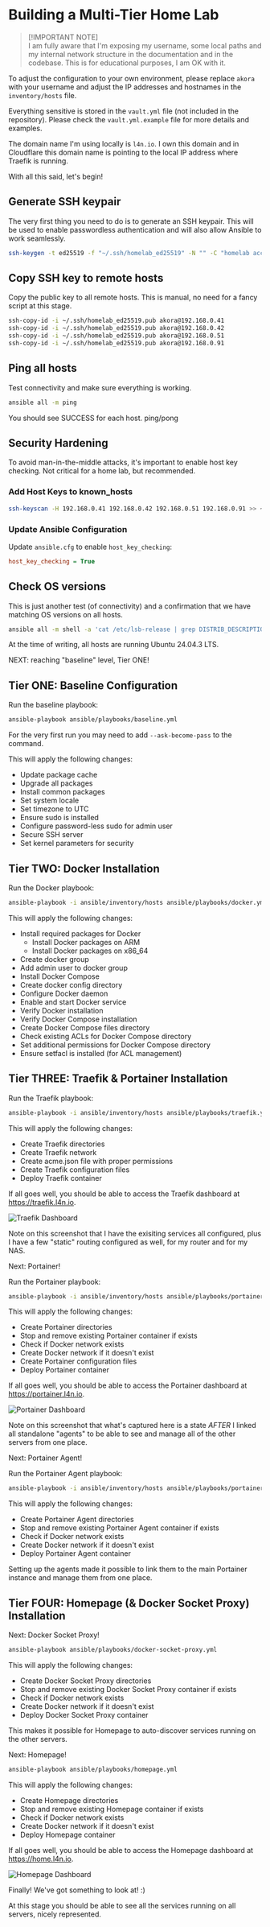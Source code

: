 # Building a Multi-Tier Home Lab

> [!IMPORTANT NOTE]  
> I am fully aware that I'm exposing my username, some local paths and my internal network structure in the documentation and in the codebase. This is for educational purposes, I am OK with it.

To adjust the configuration to your own environment, please replace `akora` with your username and adjust the IP addresses and hostnames in the `inventory/hosts` file.

Everything sensitive is stored in the `vault.yml` file (not included in the repository). Please check the `vault.yml.example` file for more details and examples.

The domain name I'm using locally is `l4n.io`. I own this domain and in Cloudflare this domain name is pointing to the local IP address where Traefik is running.

With all this said, let's begin!

## Generate SSH keypair

The very first thing you need to do is to generate an SSH keypair. This will be used to enable passwordless authentication and will also allow Ansible to work seamlessly.

```bash
ssh-keygen -t ed25519 -f "~/.ssh/homelab_ed25519" -N "" -C "homelab access key"
```

## Copy SSH key to remote hosts

Copy the public key to all remote hosts. This is manual, no need for a fancy script at this stage.

```bash
ssh-copy-id -i ~/.ssh/homelab_ed25519.pub akora@192.168.0.41
ssh-copy-id -i ~/.ssh/homelab_ed25519.pub akora@192.168.0.42
ssh-copy-id -i ~/.ssh/homelab_ed25519.pub akora@192.168.0.51
ssh-copy-id -i ~/.ssh/homelab_ed25519.pub akora@192.168.0.91
```

## Ping all hosts

Test connectivity and make sure everything is working.

```bash
ansible all -m ping
```

You should see SUCCESS for each host. ping/pong

## Security Hardening

To avoid man-in-the-middle attacks, it's important to enable host key checking. Not critical for a home lab, but recommended.

### Add Host Keys to known_hosts

```bash
ssh-keyscan -H 192.168.0.41 192.168.0.42 192.168.0.51 192.168.0.91 >> ~/.ssh/known_hosts
```

### Update Ansible Configuration

Update `ansible.cfg` to enable `host_key_checking`:

```ini
host_key_checking = True
```

## Check OS versions

This is just another test (of connectivity) and a confirmation that we have matching OS versions on all hosts.

```bash
ansible all -m shell -a 'cat /etc/lsb-release | grep DISTRIB_DESCRIPTION'
```

At the time of writing, all hosts are running Ubuntu 24.04.3 LTS.

NEXT: reaching "baseline" level, Tier ONE!

## Tier ONE: Baseline Configuration

Run the baseline playbook:

```bash
ansible-playbook ansible/playbooks/baseline.yml
```

For the very first run you may need to add `--ask-become-pass` to the command.

This will apply the following changes:

- Update package cache
- Upgrade all packages
- Install common packages
- Set system locale
- Set timezone to UTC
- Ensure sudo is installed
- Configure password-less sudo for admin user
- Secure SSH server
- Set kernel parameters for security

## Tier TWO: Docker Installation

Run the Docker playbook:

```bash
ansible-playbook -i ansible/inventory/hosts ansible/playbooks/docker.yml
```

This will apply the following changes:

- Install required packages for Docker
  - Install Docker packages on ARM
  - Install Docker packages on x86_64
- Create docker group
- Add admin user to docker group
- Install Docker Compose
- Create docker config directory
- Configure Docker daemon
- Enable and start Docker service
- Verify Docker installation
- Verify Docker Compose installation
- Create Docker Compose files directory
- Check existing ACLs for Docker Compose directory
- Set additional permissions for Docker Compose directory
- Ensure setfacl is installed (for ACL management)

## Tier THREE: Traefik & Portainer Installation

Run the Traefik playbook:

```bash
ansible-playbook -i ansible/inventory/hosts ansible/playbooks/traefik.yml
```

This will apply the following changes:

- Create Traefik directories
- Create Traefik network
- Create acme.json file with proper permissions
- Create Traefik configuration files
- Deploy Traefik container

If all goes well, you should be able to access the Traefik dashboard at <https://traefik.l4n.io>.

![Traefik Dashboard](assets/docs/images/Screenshot-Tier-ONE-TWO-THREE-FOUR-Traefik.png)

Note on this screenshot that I have the exisiting services all configured, plus I have a few "static" routing configured as well, for my router and for my NAS.

Next: Portainer!

Run the Portainer playbook:

```bash
ansible-playbook -i ansible/inventory/hosts ansible/playbooks/portainer.yml
```

This will apply the following changes:

- Create Portainer directories
- Stop and remove existing Portainer container if exists
- Check if Docker network exists
- Create Docker network if it doesn't exist
- Create Portainer configuration files
- Deploy Portainer container

If all goes well, you should be able to access the Portainer dashboard at <https://portainer.l4n.io>.

![Portainer Dashboard](assets/docs/images/Screenshot-Tier-ONE-TWO-THREE-FOUR-Portainer.png)

Note on this screenshot that what's captured here is a state _AFTER_ I linked all standalone "agents" to be able to see and manage all of the other servers from one place.

Next: Portainer Agent!

Run the Portainer Agent playbook:

```bash
ansible-playbook -i ansible/inventory/hosts ansible/playbooks/portainer-agent.yml
```

This will apply the following changes:

- Create Portainer Agent directories
- Stop and remove existing Portainer Agent container if exists
- Check if Docker network exists
- Create Docker network if it doesn't exist
- Deploy Portainer Agent container

Setting up the agents made it possible to link them to the main Portainer instance and manage them from one place.

## Tier FOUR: Homepage (& Docker Socket Proxy) Installation

Next: Docker Socket Proxy!

```bash
ansible-playbook ansible/playbooks/docker-socket-proxy.yml
```

This will apply the following changes:

- Create Docker Socket Proxy directories
- Stop and remove existing Docker Socket Proxy container if exists
- Check if Docker network exists
- Create Docker network if it doesn't exist
- Deploy Docker Socket Proxy container

This makes it possible for Homepage to auto-discover services running on the other servers.

Next: Homepage!

```bash
ansible-playbook ansible/playbooks/homepage.yml
```

This will apply the following changes:

- Create Homepage directories
- Stop and remove existing Homepage container if exists
- Check if Docker network exists
- Create Docker network if it doesn't exist
- Deploy Homepage container

If all goes well, you should be able to access the Homepage dashboard at <https://home.l4n.io>.

![Homepage Dashboard](assets/docs/images/Screenshot-Tier-ONE-TWO-THREE-FOUR-Homepage.png)

Finally! We've got something to look at! :)

At this stage you should be able to see all the services running on all servers, nicely represented.
